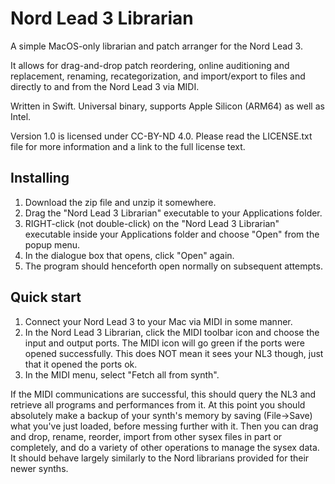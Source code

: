 # Nord Lead 3 Librarian

A simple MacOS-only librarian and patch arranger for the Nord Lead 3.

It allows for drag-and-drop patch reordering, online auditioning and replacement, renaming, recategorization, and import/export to files and directly to and from the Nord Lead 3 via MIDI.

Written in Swift. Universal binary, supports Apple Silicon (ARM64) as well as Intel.

Version 1.0 is licensed under CC-BY-ND 4.0. Please read the LICENSE.txt file for more information and a link to the full license text.

## Installing

1. Download the zip file and unzip it somewhere.
1. Drag the "Nord Lead 3 Librarian" executable to your Applications folder. 
1. RIGHT-click (not double-click) on the "Nord Lead 3 Librarian" executable inside your Applications folder and choose "Open" from the popup menu.
1. In the dialogue box that opens, click "Open" again. 
1. The program should henceforth open normally on subsequent attempts. 

## Quick start

1. Connect your Nord Lead 3 to your Mac via MIDI in some manner.
1. In the Nord Lead 3 Librarian, click the MIDI toolbar icon and choose the input and output ports. The MIDI icon will go green if the ports were opened successfully. This does NOT mean it sees your NL3 though, just that it opened the ports ok. 
1. In the MIDI menu, select "Fetch all from synth". 

If the MIDI communications are successful, this should query the NL3 and retrieve all programs and performances from it. At this point you should absolutely make a backup of your synth's memory by saving (File->Save) what you've just loaded, before messing further with it. Then you can drag and drop, rename, reorder, import from other sysex files in part or completely, and do a variety of other operations to manage the sysex data. It should behave largely similarly to the Nord librarians provided for their newer synths. 
